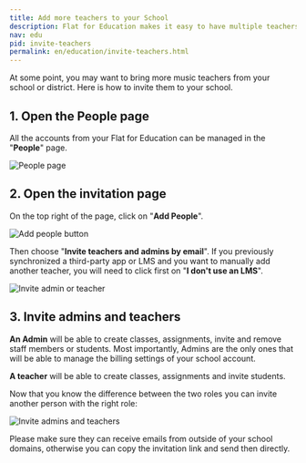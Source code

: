 ```yaml
---
title: Add more teachers to your School
description: Flat for Education makes it easy to have multiple teachers in the same accounts that can share students, resources and classes. We describe how to achieve it
nav: edu
pid: invite-teachers
permalink: en/education/invite-teachers.html
---
```


At some point, you may want to bring more music teachers from your school or district. Here is how to invite them to your school.

## 1. Open the People page

All the accounts from your Flat for Education can be managed in the "**People**" page.

![People page](/help/assets/img/edu/people-tab.png)

## 2. Open the invitation page

On the top right of the page, click on "**Add People**".

![Add people button](/help/assets/img/edu/add-people-btn.png)

Then choose "**Invite teachers and admins by email**".
If you previously synchronized a third-party app or LMS and you want to manually add another teacher, you will need to click first on "**I don't use an LMS**".

![Invite admin or teacher](/help/assets/img/edu/people-invite-admin-teachers.png)

## 3. Invite admins and teachers

**An Admin** will be able to create classes, assignments, invite and remove staff members or students. Most importantly, Admins are the only ones that will be able to manage the billing settings of your school account.

**A teacher** will be able to create classes, assignments and invite students.

Now that you know the difference between the two roles you can invite another person with the right role:

![Invite admins and teachers](/help/assets/img/edu/people-invite-teachers.png)

Please make sure they can receive emails from outside of your school domains, otherwise you can copy the invitation link and send then directly.